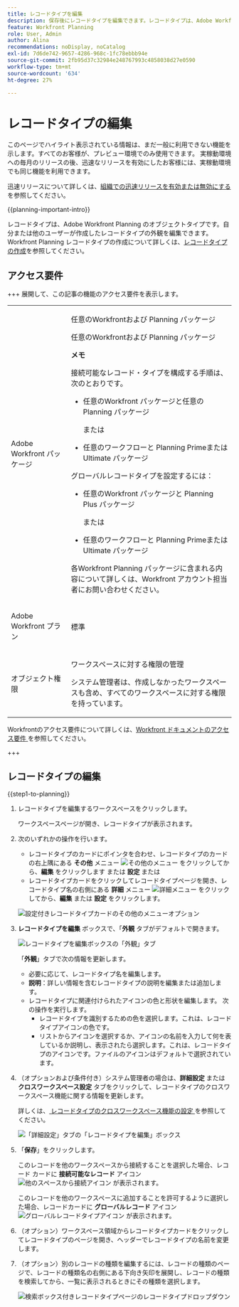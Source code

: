 ```yaml
---
title: レコードタイプを編集
description: 保存後にレコードタイプを編集できます。レコードタイプは、Adobe Workfront Planning のオブジェクトタイプです。
feature: Workfront Planning
role: User, Admin
author: Alina
recommendations: noDisplay, noCatalog
exl-id: 7d6de742-9657-4286-968c-1fc78ebbb94e
source-git-commit: 2fb95d37c32984e248767993c4858038d27e0590
workflow-type: tm+mt
source-wordcount: '634'
ht-degree: 27%

---
```



# レコードタイプの編集

<span class="preview">このページでハイライト表示されている情報は、まだ一般に利用できない機能を示します。すべてのお客様が、プレビュー環境でのみ使用できます。 実稼動環境への毎月のリリースの後、迅速なリリースを有効にしたお客様には、実稼動環境でも同じ機能を利用できます。</span>

<span class="preview">迅速リリースについて詳しくは、[組織での迅速リリースを有効または無効にする](/help/quicksilver/administration-and-setup/set-up-workfront/configure-system-defaults/enable-fast-release-process.md)を参照してください。</span>

{{planning-important-intro}}

レコードタイプは、Adobe Workfront Planning のオブジェクトタイプです。自分または他のユーザーが作成したレコードタイプの外観を編集できます。Workfront Planning レコードタイプの作成について詳しくは、[レコードタイプの作成](/help/quicksilver/planning/architecture/create-record-types.md)を参照してください。

## アクセス要件

+++ 展開して、この記事の機能のアクセス要件を表示します。 

<table style="table-layout:auto"> 
<col> 
</col> 
<col> 
</col> 
<tbody> 
    <tr> 
<tr> 
</tr>   
<tr> 
   <td role="rowheader"><p>Adobe Workfront パッケージ</p></td> 
   <td> 
<p>任意のWorkfrontおよび Planning パッケージ</p>
<p>任意のWorkfrontおよび Planning パッケージ</p>
<p><b>メモ</b></p>
<p>接続可能なレコード・タイプを構成する手順は、次のとおりです。 </p>
<ul> 
<li><p>任意のWorkfront パッケージと任意の Planning パッケージ</p></li>
<p>または</p>
<li><p>任意のワークフローと Planning PrimeまたはUltimate パッケージ</p></li></ul>

<div class="preview">
<p>グローバルレコードタイプを設定するには：</p>

<ul> 
<li><p>任意のWorkfront パッケージと Planning Plus パッケージ</p></li>
<p>または</p>
<li><p>任意のワークフローと Planning PrimeまたはUltimate パッケージ</p></li></ul>
<p>各Workfront Planning パッケージに含まれる内容について詳しくは、Workfront アカウント担当者にお問い合わせください。 </p>

</div>
   </td> </tr>
  <tr> 
   <td role="rowheader"><p>Adobe Workfront プラン</p></td> 
   <td><p>標準</p>
   </td> 
  </tr> 
  <tr> 
   <td role="rowheader"><p>オブジェクト権限</p></td> 
   <td>   <p>ワークスペースに対する権限の管理</p>  
   <p>システム管理者は、作成しなかったワークスペースも含め、すべてのワークスペースに対する権限を持っています。</p>  </td> 
  </tr>  
</tbody> 
</table>

Workfrontのアクセス要件について詳しくは、[Workfront ドキュメントのアクセス要件 ](/help/quicksilver/administration-and-setup/add-users/access-levels-and-object-permissions/access-level-requirements-in-documentation.md) を参照してください。

+++   

<!--Old:
<table style="table-layout:auto"> 
<col> 
</col> 
<col> 
</col> 
<tbody> 
    <tr> 
<tr> 
<td> 
   <p> Products</p> </td> 
   <td> 
   <ul><li><p> Adobe Workfront</p></li> 
   <li><p> Adobe Workfront Planning<p></li></ul></td> 
  </tr>   
<tr> 
   <td role="rowheader"><p>Adobe Workfront plan*</p></td> 
   <td> 
<p>Any of the following Workfront plans:</p> 
<ul><li>Select</li> 
<li>Prime</li> 
<li>Ultimate</li></ul> 
<p>Workfront Planning is not available for legacy Workfront plans</p> 
   </td> 
<tr> 
   <td role="rowheader"><p>Adobe Workfront Planning package*</p></td> 
   <td> 
<p>Any </p> 
<p>For more information about what is included in each Workfront Planning plan, contact your Workfront account manager. </p> 
   </td> 
 <tr> 
   <td role="rowheader"><p>Adobe Workfront platform</p></td> 
   <td> 
<p>Your organization's instance of Workfront must be onboarded to the Adobe Unified Experience to be able to access Workfront Planning.</p> 
<p>For more information, see <a href="/help/quicksilver/workfront-basics/navigate-workfront/workfront-navigation/adobe-unified-experience.md">Adobe Unified Experience for Workfront</a>. </p> 
   </td> 
   </tr> 
  </tr> 
  <tr> 
   <td role="rowheader"><p>Adobe Workfront license*</p></td> 
   <td><p> Standard </p>
   <p>Workfront Planning is not available for legacy Workfront licenses</p> 
  </td> 
  </tr> 
  <tr> 
   <td role="rowheader"><p>Access level configuration</p></td> 
   <td> <p>There are no access level controls for Adobe Workfront Planning</p>   
</td> 
  </tr> 
<tr> 
   <td role="rowheader"><p>Object permissions</p></td> 
   <td>   <p>Manage permissions to a workspace and record type </p>  
   <p>System Administrators have permissions to all workspaces, including the ones they did not create</p>
   <p>Only system administrators can enable record types to connect from other workspaces</p> </td> 
  </tr> 

</tbody> 
</table> -->

## レコードタイプの編集

{{step1-to-planning}}

1. レコードタイプを編集するワークスペースをクリックします。

   ワークスペースページが開き、レコードタイプが表示されます。
1. 次のいずれかの操作を行います。

   * レコードタイプのカードにポインタを合わせ、レコードタイプのカードの右上隅にある **その他** メニュー ![ その他のメニュー ](assets/more-menu.png) をクリックしてから、**編集** をクリックします
     <span class="preview"> または **設定**</span>
または
   * レコードタイプカードをクリックしてレコードタイプページを開き、レコードタイプ名の右側にある **詳細** メニュー ![ 詳細メニュー ](assets/more-menu.png) をクリックしてから、**編集**<span class="preview"> または **設定**</span> をクリックします。

   <span class="preview">![ 設定付きレコードタイプカードのその他のメニューオプション ](assets/more-menu-options-from-record-type-card-with-settings-link.png)</span>

1. **レコードタイプを編集** ボックスで、「**外観** タブがデフォルトで開きます。<!--update screen shot below at production-->

   ![ レコードタイプを編集ボックスの「外観」タブ ](assets/edit-record-type-box-appearance-tab.png)

   「**外観**」タブで次の情報を更新します。

   * 必要に応じて、レコードタイプ名を編集します。<!--did they add a field label for this?-->
   * **説明**：詳しい情報を含むレコードタイプの説明を編集または追加します。
   * レコードタイプに関連付けられたアイコンの色と形状を編集します。 次の操作を実行します。
      * レコードタイプを識別するための色を選択します。これは、レコードタイプアイコンの色です。
      * リストからアイコンを選択するか、アイコンの名前を入力して何を表しているか説明し、表示されたら選択します。これは、レコードタイプのアイコンです。ファイルのアイコンはデフォルトで選択されています。

1. （オプションおよび条件付き）システム管理者の場合は、**詳細設定**<span class="preview"> または **クロスワークスペース設定**</span> タブをクリックして、レコードタイプのクロスワークスペース機能に関する情報を更新します。

   詳しくは、[ レコードタイプのクロスワークスペース機能の設定 ](/help/quicksilver/planning/architecture/configure-record-type-cross-workspace-capabilities.md) を参照してください。<!--update screen shot at production - Jan 2026-->

   ![ 「詳細設定」タブの「レコードタイプを編集」ボックス ](assets/edit-record-type-box-advanced-settings-tab.png)

1. 「**保存**」をクリックします。

   このレコードを他のワークスペースから接続することを選択した場合、レコード カードに **接続可能なレコード** アイコン ![ 他のスペースから接続アイコン ](assets/connect-from-other-workspaces-icon.png) が表示されます。

   <span class="preview"> このレコードを他のワークスペースに追加することを許可するように選択した場合、レコードカードに **グローバルレコード** アイコン ![ グローバルレコードタイプアイコン ](assets/global-icon.png) が表示されます。</span>

1. （オプション）ワークスペース領域からレコードタイプカードをクリックしてレコードタイプのページを開き、ヘッダーでレコードタイプの名前を変更します。

1. （オプション）別のレコードの種類を編集するには、レコードの種類のページで、レコードの種類名の右側にある下向き矢印を展開し、レコードの種類を検索してから、一覧に表示されるときにその種類を選択します。

   ![ 検索ボックス付きレコードタイプページのレコードタイプドロップダウン ](assets/record-type-drop-down-on-record-type-page-with-search-box.png)
